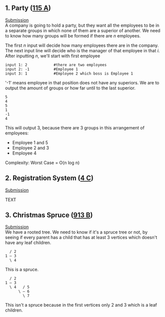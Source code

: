## 1. Party ([115 A](http://codeforces.com/contest/115/problem/A))  
[Submission](http://codeforces.com/contest/115/submission/43792870)  
A company is going to hold a party, but they want all the employees to be in a separate groups in which none of them are a superior of another. We need to know how many groups will be formed if there are *n* employees.

The first *n* input will decide how many employees there are in the company. The next input line will decide who is the manager of that employee in that *i*.  
After inputting *n*, we'll start with first employee
```
input 1: 2            #there are two employees
input 2: -1           #Employee 1
input 3: 1            #Employee 2 which boss is Employee 1
```
'-1' means employee in that position does not have any superiors. We are to output the amount of groups or how far until to the last superior.
```
5
4
5
1
-1 
4
```
This will output 3, because there are 3 groups in this arrangement of employees:
- Employee 1 and 5
- Employee 2 and 3
- Employee 4

Complexity:
Worst Case = O(n log n)

## 2. Registration System ([4 C](http://codeforces.com/contest/4/problem/C))  
[Submission](http://codeforces.com/contest/4/submission/43793794)  

TEXT

## 3. Christmas Spruce ([913 B](http://codeforces.com/contest/913/problem/B))  
[Submission](http://codeforces.com/contest/913/submission/43794900)  
We have a rooted tree. We need to know if it's a spruce tree or not, by seeing if every parent has a child that has at least 3 vertices which doesn't have any leaf children.
```
  / 2
1 — 3
  \ 4
```
This is a spruce.
```
  / 2
1 — 3 
  \ 4   / 5
      \ — 6
        \ 7
```
This isn't a spruce because in the first vertices only 2 and 3 which is a leaf children.
```
